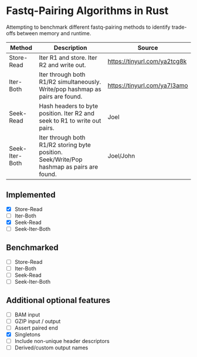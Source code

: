 # Fastq-Pairing Algorithms in Rust

Attempting to benchmark different fastq-pairing methods to identify trade-offs between memory and runtime.


| Method         | Description                                                                               | Source                       |
|----------------|-------------------------------------------------------------------------------------------|------------------------------|
| Store-Read     | Iter R1 and store. Iter R2 and write out.                                                 | https://tinyurl.com/ya2tcg8k |
| Iter-Both      | Iter through both R1/R2 simultaneously.  Write/pop hashmap as pairs are found.            | https://tinyurl.com/ya7l3amo |
| Seek-Read      | Hash headers to byte position.  Iter R2 and seek to R1 to write out pairs.                | Joel                         |
| Seek-Iter-Both | Iter through both R1/R2 storing byte position. Seek/Write/Pop hashmap as pairs are found. | Joel/John                    |


## Implemented
- [x] Store-Read
- [ ] Iter-Both
- [x] Seek-Read
- [ ] Seek-Iter-Both

## Benchmarked
- [ ] Store-Read
- [ ] Iter-Both
- [ ] Seek-Read
- [ ] Seek-Iter-Both

## Additional optional features
- [ ] BAM input
- [ ] GZIP input / output
- [ ] Assert paired end
- [x] Singletons
- [ ] Include non-unique header descriptors
- [ ] Derived/custom output names
